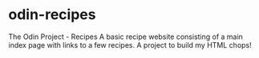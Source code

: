 # odin-recipes
The Odin Project - Recipes
A basic recipe website consisting of a main index page with links to a few recipes. A project to build my HTML chops!